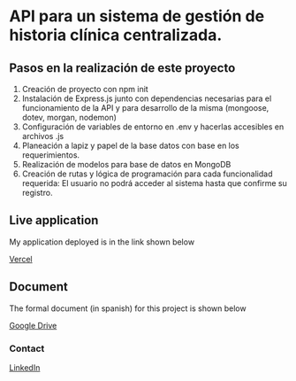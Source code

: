 # API para un sistema de gestión de historia clínica centralizada.

## Pasos en la realización de este proyecto

1. Creación de proyecto con npm init
2. Instalación de Express.js junto con dependencias necesarias para el funcionamiento de la API y para desarrollo de la misma (mongoose, dotev, morgan, nodemon)
3. Configuración de variables de entorno en .env y hacerlas accesibles en archivos .js
4. Planeación a lapiz y papel de la base datos con base en los requerimientos.
5. Realización de modelos para base de datos en MongoDB
6. Creación de rutas y lógica de programación para cada funcionalidad requerida:
   El usuario no podrá acceder al sistema hasta que confirme su registro.

## Live application

My application deployed is in the link shown below

[Vercel](https://instaya-frontend-beige.vercel.app/)

## Document

The formal document (in spanish) for this project is shown below

[Google Drive](cambhttps://drive.google.com/file/d/1y6WoCVnUTGplz7t54d1APP1JbgbVqISF/view?usp=share_linkiar)

### Contact

[LinkedIn](https://www.linkedin.com/in/camilocastell/)
